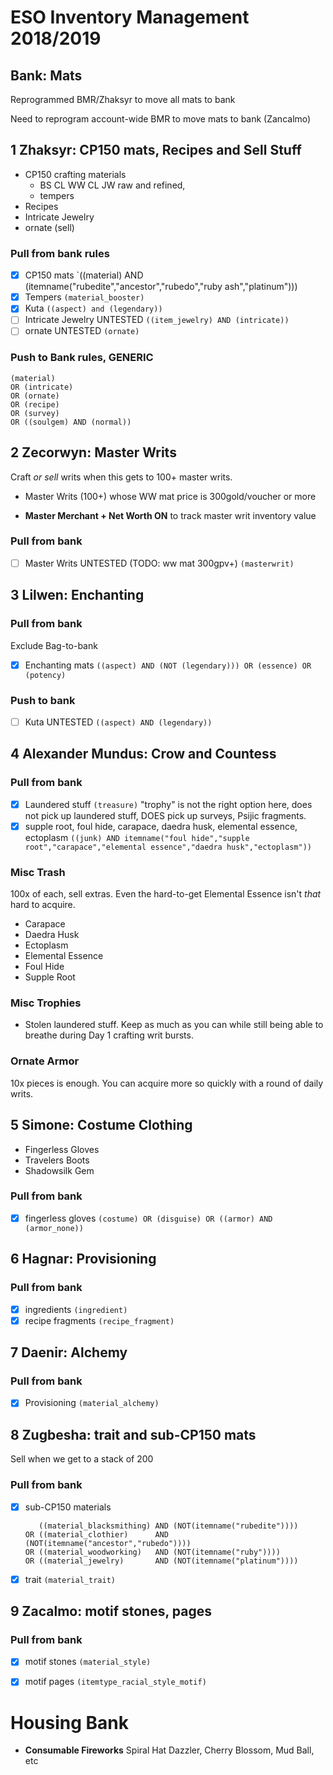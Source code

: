 # ESO Inventory Management 2018/2019

## Bank: Mats

Reprogrammed BMR/Zhaksyr to move all mats to bank

Need to reprogram account-wide BMR to move mats to bank (Zancalmo)

## 1 Zhaksyr: CP150 mats, Recipes and Sell Stuff

- CP150 crafting materials
	- BS CL WW CL JW raw and refined,
	- tempers
- Recipes
- Intricate Jewelry
- ornate (sell)

### Pull from bank  rules

- [x] CP150 mats
	`((material) AND (itemname("rubedite","ancestor","rubedo","ruby ash","platinum")))
- [x] Tempers
	`(material_booster)`
- [x] Kuta
	`((aspect) and (legendary))`
- [ ] Intricate Jewelry UNTESTED
	`((item_jewelry) AND (intricate))`
- [ ] ornate UNTESTED
	`(ornate)`

### Push to Bank rules, GENERIC

```
(material)
OR (intricate)
OR (ornate)
OR (recipe)
OR (survey)
OR ((soulgem) AND (normal))
```


## 2 Zecorwyn: Master Writs

Craft _or sell_ writs when this gets to 100+ master writs.

- Master Writs (100+) whose WW mat price is 300gold/voucher or more

- **Master Merchant + Net Worth ON** to track master writ inventory value

### Pull from bank 

- [ ] Master Writs UNTESTED   (TODO: ww mat 300gpv+)
	`(masterwrit)`

## 3 Lilwen: Enchanting

### Pull from bank
Exclude Bag-to-bank

- [x] Enchanting mats
	`((aspect) AND (NOT (legendary))) OR (essence) OR (potency)`

### Push to bank

- [ ] Kuta UNTESTED
	`((aspect) AND (legendary))`
	
## 4 Alexander Mundus: Crow and Countess

### Pull from bank

- [x] Laundered stuff
  `(treasure)`
  "trophy" is not the right option here, does not pick up laundered stuff, DOES pick up surveys, Psijic fragments.
- [x] supple root, foul hide, carapace, daedra husk, elemental essence, ectoplasm
	`((junk) AND itemname("foul hide","supple root","carapace","elemental essence","daedra husk","ectoplasm"))`

### Misc Trash

100x of each, sell extras. Even the hard-to-get Elemental Essence isn't _that_ hard to acquire.

- Carapace
- Daedra Husk
- Ectoplasm
- Elemental Essence
- Foul Hide
- Supple Root

### Misc Trophies

- Stolen laundered stuff. Keep as much as you can while still being able to breathe during Day 1 crafting writ bursts.

### Ornate Armor

10x pieces is enough. You can acquire more so quickly with a round of daily writs.

## 5 Simone: Costume Clothing

- Fingerless Gloves
- Travelers Boots
- Shadowsilk Gem

### Pull from bank

- [x] fingerless gloves
	`(costume) OR (disguise) OR ((armor) AND (armor_none))`

## 6 Hagnar: Provisioning

### Pull from bank

- [x] ingredients
  `(ingredient)`
- [x] recipe fragments
  `(recipe_fragment)`

## 7 Daenir: Alchemy

### Pull from bank

- [x] Provisioning
	`(material_alchemy)`

## 8 Zugbesha: trait and sub-CP150 mats

Sell when we get to a stack of 200

### Pull from bank

- [x] sub-CP150 materials
  ```
     ((material_blacksmithing) AND (NOT(itemname("rubedite"))))
  OR ((material_clothier)      AND (NOT(itemname("ancestor","rubedo"))))
  OR ((material_woodworking)   AND (NOT(itemname("ruby"))))
  OR ((material_jewelry)       AND (NOT(itemname("platinum"))))
  ```

- [x] trait
	`(material_trait)`



## 9 Zacalmo: motif stones, pages

### Pull from bank

- [x] motif stones
	`(material_style)`
- [x] motif pages
	`(itemtype_racial_style_motif)`


# Housing Bank

- **Consumable Fireworks** Spiral Hat Dazzler, Cherry Blossom, Mud Ball, etc
